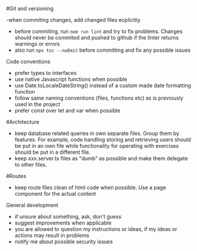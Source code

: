 #Git and versioning

-when commiting changes, add changed files ecplicitly 
- before commiting, run `nom run lint` and try to fix problems. Changes should never be commited and pushed to github if
the linter returns warnings or errors
- also run `npx tsc --noEmit` before committing and fix any possible issues

Code conventions

- prefer types to interfaces
- use native Javascript functions when possible
- use Date.toLocaleDateString() instead of a custom made date formatting function
- follow same naming conventions (files, functions etc) as is previously used in the project
- prefer const over let and var when possible

#Architecture
- keep database related queries in own separate files. Group them by features. For example,
code handling storing and retrieving users should be put in an own file while functionality
for operating with exercises should be put in a different file.
- keep xxx.server.ts files as "dumb" as possible and make them delegate to other files. 

#Routes
- keep route files clean of html code when possible. Use a page component for the actual content

General development
- if unsure about something, ask, don't guess
- suggest improvements when applicable
- you are allowed to question my instructions or ideas, if my ideas or actions may result in problems
- notify me about possible security issues